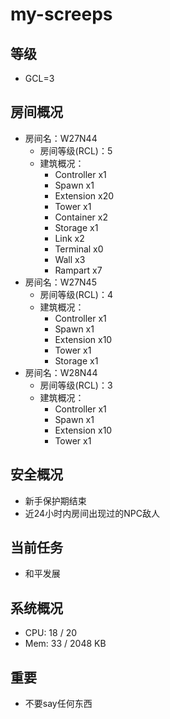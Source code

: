# my-screeps
## 等级
- GCL=3

## 房间概况
- 房间名：W27N44
    - 房间等级(RCL)：5
    - 建筑概况：
        - Controller x1
        - Spawn x1
        - Extension x20 
        - Tower x1
        - Container x2
        - Storage x1
        - Link x2
        - Terminal x0
        - Wall x3
        - Rampart x7
- 房间名：W27N45
    - 房间等级(RCL)：4
    - 建筑概况：
        - Controller x1
        - Spawn x1
        - Extension x10
        - Tower x1
        - Storage x1
- 房间名：W28N44
    - 房间等级(RCL)：3
    - 建筑概况：
        - Controller x1
        - Spawn x1
        - Extension x10
        - Tower x1

## 安全概况
- 新手保护期结束
- 近24小时内房间出现过的NPC敌人

## 当前任务
- 和平发展

## 系统概况
- CPU: 18 / 20
- Mem: 33 / 2048 KB

## 重要
- 不要say任何东西
